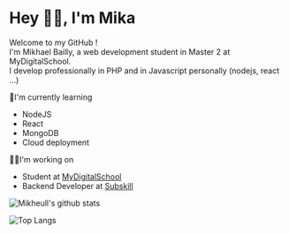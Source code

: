 <h1 align="left">Hey 👋🏽, I'm Mika</h1>



<p align="left">
Welcome to my GitHub ! <br>I'm Mikhael Bailly, a web development student in Master 2 at MyDigitalSchool.<br> I develop professionally in PHP and in Javascript personally (nodejs, react ...)
</p>


🔭I'm currently learning
- NodeJS
- React
- MongoDB
- Cloud deployment

👨‍💻I'm working on
- Student at [MyDigitalSchool](https://mydigitalschool.com/)
- Backend Developer at [Subskill](https://subskill.com)



![Mikheull's github stats](https://github-readme-stats.vercel.app/api?username=mikheull&hide=issues&title_color=66a80f&icon_color=2b8a3e&count_private=true&show_icons=true)

![Top Langs](https://github-readme-stats.vercel.app/api/top-langs/?username=mikheull&hide=css&title_color=66a80f&icon_color=2b8a3e)
